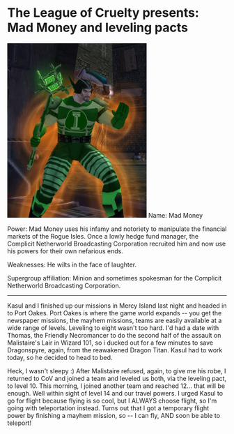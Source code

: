 # The League of Cruelty presents: Mad Money and leveling pacts

[![cityofheroes-2009-03-15-07-49-55-40](../uploads/2009/03/cityofheroes-2009-03-15-07-49-55-40.jpg "cityofheroes-2009-03-15-07-49-55-40")](../uploads/2009/03/cityofheroes-2009-03-09-21-52-31-84.jpg)
Name: Mad Money

Power: Mad Money uses his infamy and notoriety to manipulate the financial markets of the Rogue Isles. Once a lowly hedge fund manager, the Complicit Netherworld Broadcasting Corporation recruited him and now use his powers for their own nefarious ends.

Weaknesses: He wilts in the face of laughter.

Supergroup affiliation: Minion and sometimes spokesman for the Complicit Netherworld Broadcasting Corporation.

---

Kasul and I finished up our missions in Mercy Island last night and headed in to Port Oakes. Port Oakes is where the game world expands -- you get the newspaper missions, the mayhem missions, teams are easily available at a wide range of levels. Leveling to eight wasn't too hard. I'd had a date with Thomas, the Friendly Necromancer to do the second half of the assault on Malistaire's Lair in Wizard 101, so i ducked out for a few minutes to save Dragonspyre, again, from the reawakened Dragon Titan. Kasul had to work today, so he decided to head to bed.

Heck, I wasn't sleepy :) After Malistaire refused, again, to give me his robe, I returned to CoV and joined a team and leveled us both, via the leveling pact, to level 10. This morning, I joined another team and reached 12... that will be enough. Well within sight of level 14 and our travel powers. I urged Kasul to go for flight because flying is so cool, but I ALWAYS choose flight, so I'm going with teleportation instead. Turns out that I got a temporary flight power by finishing a mayhem mission, so -- I can fly, AND soon be able to teleport!



